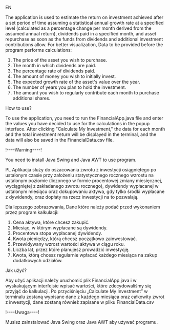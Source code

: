 EN

The application is used to estimate the return on investment achieved after a set period of time assuming a statistical annual growth rate at a specified level (calculated as a percentage change per month derived from the assumed annual return), dividends paid in a specified month, and asset repurchase as soon as the funds from dividends and additional investment contributions allow.
For better visualization, Data to be provided before the program performs calculations:
1.	The price of the asset you wish to purchase.
2.	The month in which dividends are paid.
3.	The percentage rate of dividends paid.
4.	The amount of money you wish to initially invest.
5.	The expected growth rate of the asset's value over the year.
6.	The number of years you plan to hold the investment.
7.	The amount you wish to regularly contribute each month to purchase additional shares.

How to use? 

To use the application, you need to run the FinancialApp.java file and enter the values you have decided to use for the calculations in the popup interface. After clicking "Calculate My Investment," the data for each month and the total investment return will be displayed in the terminal, and the data will also be saved in the FinancialData.csv file.

!----Warning----!

You need to install Java Swing and Java AWT to use program.


PL
Aplikacja służy do oszacowania zwrotu z inwestycji osiągniętego po ustalonym czasie przy założeniu statystycznego rocznego wzrostu na ustalonym poziomie (liczonego w formie procentowej zmiany miesięcznej, wyciągniętej z zakładanego zwrotu rocznego), dywidendy wypłacanej w ustalonym miesiącu oraz dokupowaniu aktywa, gdy tylko środki wypłacane z dywidendy, oraz dopłaty na rzecz inwestycji na to pozwalają.

Dla lepszego zobrazowania,
Dane które należy podać przed wykonaniem przez program kalkulacji:
1.	Cena aktywa, które chcesz zakupić.
2.	Miesiąc, w którym wypłacane są dywidendy.
3.	Procentowa stopa wypłacanej dywidendy.
4.	Kwota pieniędzy, którą chcesz początkowo zainwestować.
5.	Przewidywany wzrost wartości aktywa w ciągu roku.
6.	Liczba lat, przez które planujesz prowadzić inwestycję.
7.	Kwota, którą chcesz regularnie wpłacać każdego miesiąca na zakup dodatkowych udziałów.

Jak użyć?

Aby użyć aplikacji należy uruchomić plik FinancialApp.java i w wyskakującym interfejsie wpisać wartości, które zdecydowaliśmy się przyjąć do kalkulacji. Po przyciśnięciu „Calculate My Investment” w terminalu zostaną wypisane dane z każdego miesiąca oraz całkowity zwrot z inwestycji, dane zostaną również zapisane w pliku FinancialData.csv

!----Uwaga----!

Musisz zainstalować Java Swing oraz Java AWT aby używać programu.
